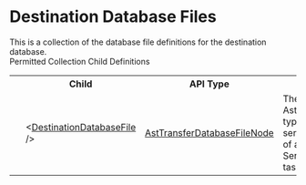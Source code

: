 # Destination Database Files

<div class="LanguageSummary"><div class ="SummaryItem">This is a collection of the database file definitions for the destination database.</div></div><div class="SchemaBindingGroup"><div class="SchemaBindingGroupHeader">Permitted Collection Child Definitions</div><table id="SchemaBindingList" class="SchemaBindingList"><tbody><tr><th class="SchemaBindingIconColumnHeader">&nbsp;</th><th class="SchemaBindingNameColumnHeader">Child</th><th class="SchemaBindingTypeColumnHeader">API Type</th><th class="SchemaBindingSummaryColumnHeader">Description</th></tr><tr class="cd0"><td class="SchemaBindingIcon"><div class="NotRequired" /></td><td class="SchemaBindingName"><span class="punc">&lt;</span><a href=Varigence.Languages.Biml.Task.AstTransferDatabaseFileNode.html">DestinationDatabaseFile</a><span class="punc"> /&gt;</span></td><td class="SchemaBindingType"><a href="../api-reference/Varigence.Languages.Biml.Task.AstTransferDatabaseFileNode.html">AstTransferDatabaseFileNode</a></td><td class="SchemaBindingSummary">The AstTransferDatabaseFileNode type describes a file that serves as the source or target of a SQL Server Integration Services Transfer Database task.</td></tr></tbody></table></div>